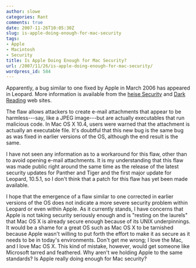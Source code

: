 ```yaml
---
author: slowe
categories: Rant
comments: true
date: 2007-11-26T10:05:30Z
slug: is-apple-doing-enough-for-mac-security
tags:
- Apple
- Macintosh
- Security
title: Is Apple Doing Enough for Mac Security?
url: /2007/11/26/is-apple-doing-enough-for-mac-security/
wordpress_id: 584
---
```


Apparently, a bug similar to one fixed by Apple in March 2006 has appeared in Leopard. More information is available from the [heise Security](http://www.heise-security.co.uk/news/99257) and [Dark Reading](http://www.darkreading.com/document.asp?doc_id=139692) web sites.

The flaw allows attackers to create e-mail attachments that appear to be harmless---say, like a JPEG image---but are actually executables that run malicious code. In Mac OS X 10.4, users were warned that the attachment is actually an executable file. It's doubtful that this new bug is the same bug as was fixed in earlier versions of the OS, although the end result is the same.

I have not seen any information as to a workaround for this flaw, other than to avoid opening e-mail attachments. It is my understanding that this flaw was made public right around the same time as the release of the latest security updates for Panther and Tiger and the first major update for Leopard, 10.5.1, so I don't think that a patch for this flaw has yet been made available.

I hope that the emergence of a flaw similar to one corrected in earlier versions of the OS does not indicate a more severe security problem within Leopard or even within Apple. As it currently stands, I have concerns that Apple is not taking security seriously enough and is "resting on the laurels" that Mac OS X is already secure enough because of its UNIX underpinnings. It would be a shame for a great OS such as Mac OS X to be tarnished because Apple wasn't willing to put forth the effort to make it as secure as it needs to be in today's environments. Don't get me wrong; I love the Mac, and I love Mac OS X. This kind of mistake, however, would get someone like Microsoft tarred and feathered. Why aren't we holding Apple to the same standards? Is Apple really doing enough for Mac security?
